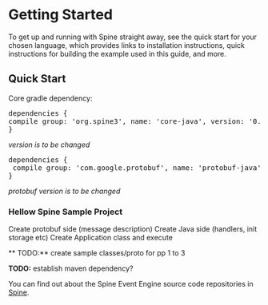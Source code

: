 # Getting Started 


<p class="lead">To get up and running with Spine straight away, see the quick start for your chosen language, which provides links to installation instructions, quick instructions for building the example used in this guide, and more.</p>

## Quick Start


Core gradle dependency:
<pre>
dependencies {
compile group: 'org.spine3', name: 'core-java', version: '0.2', changing: true
}
</pre>

_version is to be changed_

<pre>
dependencies {
 compile group: 'com.google.protobuf', name: 'protobuf-java', version: '3.0.0-beta-1'
}
</pre>
_protobuf version is to be changed_

### Hellow Spine Sample Project
Create protobuf side (message description)
Create Java side (handlers, init storage etc)
Create Application class and execute

 ** TODO:** create sample classes/proto for pp 1 to 3
 
 **TODO:** establish maven dependency?


You can find out about the Spine Event Engine source code repositories in
[Spine](https://github.com/SpineEventEngine).
